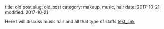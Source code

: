 title: old post 
slug: old_post
category: makeup, music, hair
date: 2017-10-21
modified: 2017-10-21

Here I will discuss music hair and all that type of stuffs
[test_link](http://slashdot.org)

